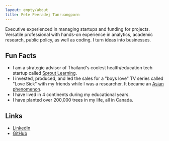 ```yaml
---
layout: empty/about
title: Pete Peeradej Tanruangporn
---
```


Executive experienced in managing startups and funding for projects. Versatile professional with hands-on experience in analytics, academic research, public policy, as well as coding. I turn ideas into businesses. 

Fun Facts
----
- I am a strategic advisor of Thailand's coolest health/education tech startup called [Sprout Learning].
- I invested, produced, and led the sales for a "boys love" TV series called "Love Sick" with my friends while I was a researcher. It became an [Asian phenomenon].
- I have lived in 4 continents during my educational years.
- I have planted over 200,000 trees in my life, all in Canada.

Links
----
- [LinkedIn]
- [GitHub]

[Asian phenomenon]:http://www.newyorker.com/culture/culture-desk/boys-in-love
[LinkedIn]:https://www.linkedin.com/in/peeradej-pete-tanruangporn-0a977170/
[GitHub]:https://github.com/petetanru
[Mali]:https://mali.me/
[Sprout Learning]:https://www.sproutslearning.org/
[kindergarten]:https://www.sprouts.co.th/
